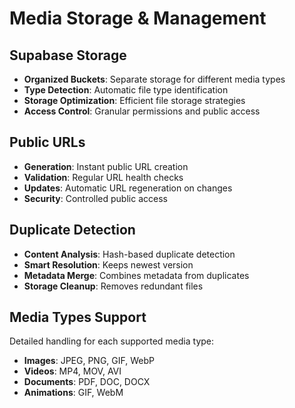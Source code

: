 # Media Storage & Management

## Supabase Storage
- **Organized Buckets**: Separate storage for different media types
- **Type Detection**: Automatic file type identification
- **Storage Optimization**: Efficient file storage strategies
- **Access Control**: Granular permissions and public access

## Public URLs
- **Generation**: Instant public URL creation
- **Validation**: Regular URL health checks
- **Updates**: Automatic URL regeneration on changes
- **Security**: Controlled public access

## Duplicate Detection
- **Content Analysis**: Hash-based duplicate detection
- **Smart Resolution**: Keeps newest version
- **Metadata Merge**: Combines metadata from duplicates
- **Storage Cleanup**: Removes redundant files

## Media Types Support
Detailed handling for each supported media type:
- **Images**: JPEG, PNG, GIF, WebP
- **Videos**: MP4, MOV, AVI
- **Documents**: PDF, DOC, DOCX
- **Animations**: GIF, WebM